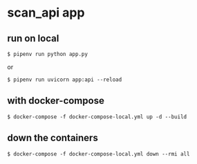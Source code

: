# scan_api app

## run on local

```shell
$ pipenv run python app.py
```

or

```shell
$ pipenv run uvicorn app:api --reload
```

## with docker-compose

```shell
$ docker-compose -f docker-compose-local.yml up -d --build
```

## down the containers

```shell
$ docker-compose -f docker-compose-local.yml down --rmi all
```
